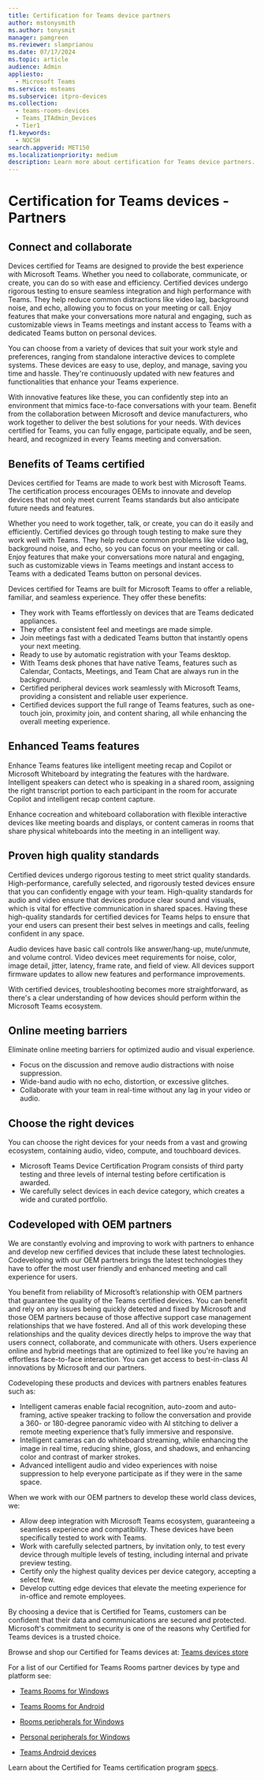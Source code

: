 ```yaml
---
title: Certification for Teams device partners
author: mstonysmith
ms.author: tonysmit
manager: pamgreen
ms.reviewer: slamprianou
ms.date: 07/17/2024
ms.topic: article
audience: Admin
appliesto: 
  - Microsoft Teams
ms.service: msteams
ms.subservice: itpro-devices
ms.collection: 
  - teams-rooms-devices
  - Teams_ITAdmin_Devices
  - Tier1
f1.keywords: 
  - NOCSH
search.appverid: MET150
ms.localizationpriority: medium
description: Learn more about certification for Teams device partners.
---
```

# Certification for Teams devices - Partners

## Connect and collaborate

Devices certified for Teams are designed to provide the best experience with Microsoft Teams. Whether you need to collaborate, communicate, or create, you can do so with ease and efficiency. Certified devices undergo rigorous testing to ensure seamless integration and high performance with Teams. They help reduce common distractions like video lag, background noise, and echo, allowing you to focus on your meeting or call. Enjoy features that make your conversations more natural and engaging, such as customizable views in Teams meetings and instant access to Teams with a dedicated Teams button on personal devices.

You can choose from a variety of devices that suit your work style and preferences, ranging from standalone interactive devices to complete systems. These devices are easy to use, deploy, and manage, saving you time and hassle. They're continuously updated with new features and functionalities that enhance your Teams experience.

With innovative features like these, you can confidently step into an environment that mimics face-to-face conversations with your team. Benefit from the collaboration between Microsoft and device manufacturers, who work together to deliver the best solutions for your needs. With devices certified for Teams, you can fully engage, participate equally, and be seen, heard, and recognized in every Teams meeting and conversation.

## Benefits of Teams certified

Devices certified for Teams are made to work best with Microsoft Teams. The certification process encourages OEMs to innovate and develop devices that not only meet current Teams standards but also anticipate future needs and features.

Whether you need to work together, talk, or create, you can do it easily and efficiently. Certified devices go through tough testing to make sure they work well with Teams. They help reduce common problems like video lag, background noise, and echo, so you can focus on your meeting or call. Enjoy features that make your conversations more natural and engaging, such as customizable views in Teams meetings and instant access to Teams with a dedicated Teams button on personal devices.

 Devices certified for Teams are built for Microsoft Teams to offer a reliable, familiar, and seamless experience. They offer these benefits:

- They work with Teams effortlessly on devices that are Teams dedicated appliances.
- They offer a consistent feel and meetings are made simple.
- Join meetings fast with a dedicated Teams button that instantly opens your next meeting.
- Ready to use by automatic registration with your Teams desktop.
- With Teams desk phones that have native Teams, features such as Calendar, Contacts, Meetings, and Team Chat are always run in the background.
- Certified peripheral devices work seamlessly with Microsoft Teams, providing a consistent and reliable user experience.
- Certified devices support the full range of Teams features, such as one-touch join, proximity join, and content sharing, all while enhancing the overall meeting experience.

## Enhanced Teams features

Enhance Teams features like intelligent meeting recap and Copilot or Microsoft Whiteboard by integrating the features with the hardware. Intelligent speakers can detect who is speaking in a shared room, assigning the right transcript portion to each participant in the room for accurate Copilot and intelligent recap content capture.

Enhance cocreation and whiteboard collaboration with flexible interactive devices like meeting boards and displays, or content cameras in rooms that share physical whiteboards into the meeting in an intelligent way.

## Proven high quality standards

Certified devices undergo rigorous testing to meet strict quality standards. High-performance, carefully selected, and rigorously tested devices ensure that you can confidently engage with your team. High-quality standards for audio and video ensure that devices produce clear sound and visuals, which is vital for effective communication in shared spaces. Having these high-quality standards for certified devices for Teams helps to ensure that your end users can present their best selves in meetings and calls, feeling confident in any space.

Audio devices have basic call controls like answer/hang-up, mute/unmute, and volume control. Video devices meet requirements for noise, color, image detail, jitter, latency, frame rate, and field of view. All devices support firmware updates to allow new features and performance improvements.

With certified devices, troubleshooting becomes more straightforward, as there's a clear understanding of how devices should perform within the Microsoft Teams ecosystem.

## Online meeting barriers

Eliminate online meeting barriers for optimized audio and visual experience.

- Focus on the discussion and remove audio distractions with noise suppression.
- Wide-band audio with no echo, distortion, or excessive glitches.
- Collaborate with your team in real-time without any lag in your video or audio.

## Choose the right devices

You can choose the right devices for your needs from a vast and growing ecosystem, containing audio, video, compute, and touchboard devices.

- Microsoft Teams Device Certification Program consists of third party testing and three levels of internal testing before certification is awarded.
- We carefully select devices in each device category, which creates a wide and curated portfolio.

## Codeveloped with OEM partners

 We are constantly evolving and improving to work with partners to enhance and develop new cerfified devices that include these latest technologies. Codeveloping with our OEM partners brings the latest technologies they have to offer the most user friendly and enhanced meeting and call experience for users.

You benefit from reliability of Microsoft’s relationship with OEM partners that guarantee the quality of the Teams certified devices. You can benefit and rely on any issues being quickly detected and fixed by Microsoft and those OEM partners because of those affective support case management relationships that we have fostered. And all of this work developing these relationships and the quality devices directly helps to improve the way that users connect, collaborate, and communicate with others. Users experience online and hybrid meetings that are optimized to feel like you're having an effortless face-to-face interaction. You can get access to best-in-class AI innovations by Microsoft and our partners.

Codeveloping these products and devices with partners enables features such as:

- Intelligent cameras enable facial recognition, auto-zoom and auto-framing, active speaker tracking to follow the conversation and provide a 360- or 180-degree panoramic video with AI stitching to deliver a remote meeting experience that’s fully immersive and responsive.
- Intelligent cameras can do whiteboard streaming, while enhancing the image in real time, reducing shine, gloss, and shadows, and enhancing color and contrast of marker strokes.
- Advanced intelligent audio and video experiences with noise suppression to help everyone participate as if they were in the same space.

When we work with our OEM partners to develop these world class devices, we:
  
- Allow deep integration with Microsoft Teams ecosystem, guaranteeing a seamless experience and compatibility. These devices have been specifically tested to work with Teams.
- Work with carefully selected partners, by invitation only, to test every device through multiple levels of testing, including internal and private preview testing.
- Certify only the highest quality devices per device category, accepting a select few.
- Develop cutting edge devices that elevate the meeting experience for in-office and remote employees.

By choosing a device that is Certified for Teams, customers can be confident that their data and communications are secured and protected. Microsoft's commitment to security is one of the reasons why Certified for Teams devices is a trusted choice.

Browse and shop our Certified for Teams devices at: [Teams devices store](https://www.microsoft.com/microsoft-teams/across-devices)

For a list of our Certified for Teams Rooms partner devices by type and platform see:

- [Teams Rooms for Windows](/microsoftteams/rooms/certified-hardware?tabs=Windows)

- [Teams Rooms for Android](/microsoftteams/rooms/certified-hardware?tabs=Android)

- [Rooms peripherals for Windows](/microsoftteams/rooms/certified-hardware?tabs=Devices)

- [Personal peripherals for Windows](/microsoftteams/devices/usb-devices)

- [Teams Android devices](/microsoftteams/devices/teams-ip-phones)

Learn about the Certified for Teams certification program [specs](/SkypeForBusiness/certification/test-spec).